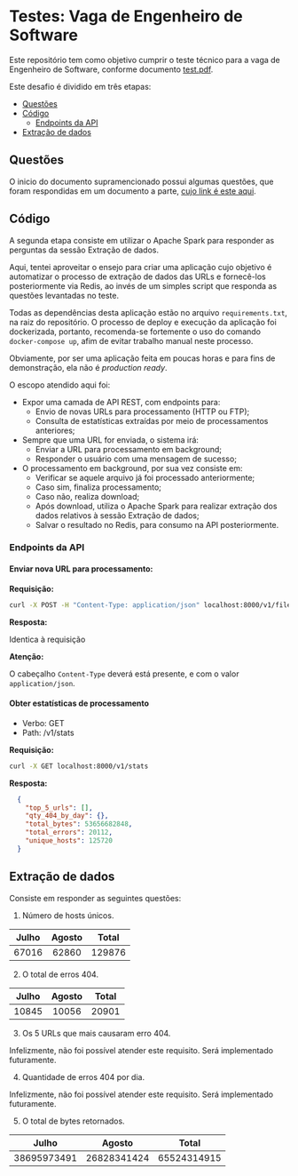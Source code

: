 # Testes: Vaga de Engenheiro de Software

Este repositório tem como objetivo cumprir o teste técnico para a vaga de Engenheiro de Software, conforme documento [test.pdf](doc/test.pdf).

Este desafio é dividido em três etapas:

* [Questões](#questões)
* [Código](#código)
  * [Endpoints da API](#endpoints-da-api)
* [Extração de dados](#extração-de-dados)


## Questões

O inicio do documento supramencionado possui algumas questões, que foram respondidas em um documento a parte, [cujo link é este aqui](doc/answers.md).

## Código

A segunda etapa consiste em utilizar o Apache Spark para responder as perguntas da sessão Extração de dados.

Aqui, tentei aproveitar o ensejo para criar uma aplicação cujo objetivo é automatizar o processo de extração de dados das URLs e fornecê-los posteriormente via Redis, ao invés de um simples script que responda as questões levantadas no teste.

Todas as dependências desta aplicação estão no arquivo `requirements.txt`, na raiz do repositório. O processo de deploy e execução da aplicação foi dockerizada, portanto, recomenda-se fortemente o uso do comando `docker-compose up`, afim de evitar trabalho manual neste processo.

Obviamente, por ser uma aplicação feita em poucas horas e para fins de demonstração, ela não é _production ready_.

O escopo atendido aqui foi:

* Expor uma camada de API REST, com endpoints para:
  * Envio de novas URLs para processamento (HTTP ou FTP);
  * Consulta de estatísticas extraídas por meio de processamentos anteriores;
* Sempre que uma URL for enviada, o sistema irá:
  * Enviar a URL para processamento em background;
  * Responder o usuário com uma mensagem de sucesso;
* O processamento em background, por sua vez consiste em:
  * Verificar se aquele arquivo já foi processado anteriormente;
  * Caso sim, finaliza processamento;
  * Caso não, realiza download;
  * Após download, utiliza o Apache Spark para realizar extração dos dados relativos à sessão Extração de dados;
  * Salvar o resultado no Redis, para consumo na API posteriormente.

### Endpoints da API

#### Enviar nova URL para processamento: 

**Requisição:**

```bash
curl -X POST -H "Content-Type: application/json" localhost:8000/v1/files --data '{"url": "ftp://ita.ee.lbl.gov/traces/NASA_access_log_Aug95.gz"}'
```

**Resposta:**

Identica à requisição

**Atenção:**

O cabeçalho `Content-Type` deverá está presente, e com o valor `application/json`.

#### Obter estatísticas de processamento

* Verbo: GET
* Path: /v1/stats

**Requisição:**

```bash
curl -X GET localhost:8000/v1/stats
```

**Resposta:**

```json
  {
    "top_5_urls": [],
    "qty_404_by_day": {},
    "total_bytes": 53656682848,
    "total_errors": 20112,
    "unique_hosts": 125720
  }
```

## Extração de dados

Consiste em responder as seguintes questões:

1. Número de hosts únicos.

|Julho|Agosto| Total|
|:---:|:----:|:----:|
|67016| 62860|129876|

2. O total de erros 404.

|Julho|Agosto|Total|
|:---:|:----:|:---:|
|10845| 10056|20901|

3. Os 5 URLs que mais causaram erro 404.

Infelizmente, não foi possível atender este requisito. Será implementado futuramente.

4. Quantidade de erros 404 por dia.

Infelizmente, não foi possível atender este requisito. Será implementado futuramente.

5. O total de bytes retornados.

|   Julho   |   Agosto  |   Total   |
|:---------:|:---------:|:---------:|
|38695973491|26828341424|65524314915|
